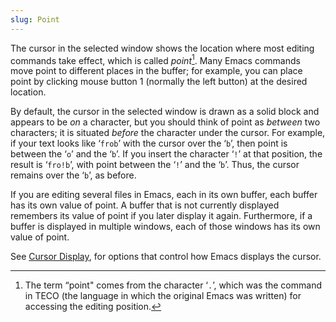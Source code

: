 ```yaml
---
slug: Point
---
```


The cursor in the selected window shows the location where most editing commands take effect, which is called *point*[^1]. Many Emacs commands move point to different places in the buffer; for example, you can place point by clicking mouse button 1 (normally the left button) at the desired location.

By default, the cursor in the selected window is drawn as a solid block and appears to be *on* a character, but you should think of point as *between* two characters; it is situated *before* the character under the cursor. For example, if your text looks like ‘`frob`’ with the cursor over the ‘`b`’, then point is between the ‘`o`’ and the ‘`b`’. If you insert the character ‘`!`’ at that position, the result is ‘`fro!b`’, with point between the ‘`!`’ and the ‘`b`’. Thus, the cursor remains over the ‘`b`’, as before.

If you are editing several files in Emacs, each in its own buffer, each buffer has its own value of point. A buffer that is not currently displayed remembers its value of point if you later display it again. Furthermore, if a buffer is displayed in multiple windows, each of those windows has its own value of point.

See [Cursor Display](/docs/emacs/Cursor-Display), for options that control how Emacs displays the cursor.

[^1]: The term “point" comes from the character ‘`.`’, which was the command in TECO (the language in which the original Emacs was written) for accessing the editing position.
